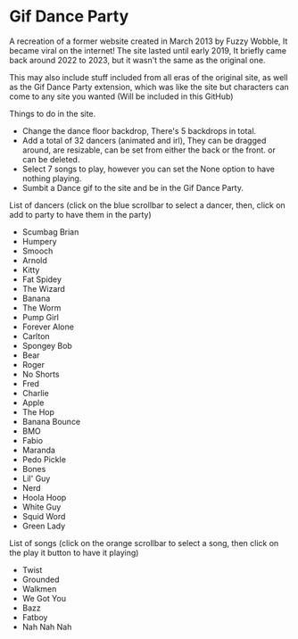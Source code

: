 # Gif Dance Party
A recreation of a former website created in March 2013 by Fuzzy Wobble, It became viral on the internet! The site lasted until early 2019, It briefly came back around 2022 to 2023, but it wasn't the same as the original one.

This may also include stuff included from all eras of the original site, as well as the Gif Dance Party extension, which was like the site but characters can come to any site you wanted (Will be included in this GitHub)

Things to do in the site.

- Change the dance floor backdrop, There's 5 backdrops in total.
- Add a total of 32 dancers (animated and irl), They can be dragged around, are resizable, can be set from either the back or the front. or can be deleted.
- Select 7 songs to play, however you can set the None option to have nothing playing.
- Sumbit a Dance gif to the site and be in the Gif Dance Party.

List of dancers (click on the blue scrollbar to select a dancer, then, click on add to party to have them in the party)
- Scumbag Brian
- Humpery
- Smooch
- Arnold
- Kitty
- Fat Spidey
- The Wizard
- Banana
- The Worm
- Pump Girl
- Forever Alone
- Carlton
- Spongey Bob
- Bear
- Roger
- No Shorts
- Fred
- Charlie
- Apple
- The Hop
- Banana Bounce
- BMO
- Fabio
- Maranda
- Pedo Pickle
- Bones
- Lil' Guy
- Nerd
- Hoola Hoop
- White Guy
- Squid Word
- Green Lady

List of songs (click on the orange scrollbar to select a song, then click on the play it button to have it playing)
- Twist
- Grounded
- Walkmen
- We Got You
- Bazz
- Fatboy
- Nah Nah Nah
